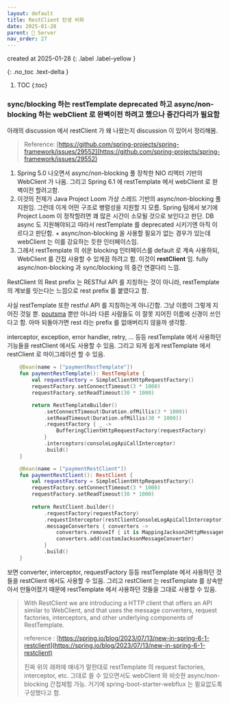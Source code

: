 ```yaml
---
layout: default
title: RestClient 탄생 비화
date: 2025-01-28
parent: 📌 Server
nav_order: 27
---
```


created at 2025-01-28
{: .label .label-yellow }

{: .no_toc .text-delta }

1. TOC
{:toc}

### sync/blocking 하는 restTemplate deprecated 하고 async/non-blocking 하는 webClient 로 완벽이전 하려고 했으나 중간다리가 필요함
   
아래의 discussion 에서 restClient 가 왜 나왔는지 discussion 이 있어서 정리해봄.
> Reference: [https://github.com/spring-projects/spring-framework/issues/29552](https://github.com/spring-projects/spring-framework/issues/29552)

1. Spring 5.0 나오면서 async/non-blocking 풀 장착한 NIO 리엑터 기반의 WebClient 가 나옴. 그리고 Spring 6.1 에 restTemplate 에서 webClient 로 완벽이전 할려고함.
2. 이것의 전제가 Java Project Loom 가상 스레드 기반의 async/non-blocking 풀 지원임. 그런데 이게 어떤 구조로 병렬성을 지원할 지 모름. Spring 팀에서 보기에 Project Loom 이 정착할려면 꽤 많은 시간이 소모될 것으로 보인다고 판단. DB async 도 지원해야되고 따라서 restTemplate 를 deprecated 시키기엔 아직 이르다고 판단함. + async/non-blocking 을 사용할 필요가 없는 경우가 있는데 webClient 는 이를 강요하는 듯한 인터페이스임.
3. 그래서 restTemplate 의 쉬운 blocking 인터페이스를 default 로 계속 사용하되, WebClient 를 간접 사용할 수 있게끔 하려고 함. 이것이 **restClient** 임. fully async/non-blocking 과 sync/blocking 의 중간 연결다리 느낌.

RestClient 의 Rest prefix 는 RESTful API 를 지칭하는 것이 아니라, restTemplate 의 계보를 잇는다는 느낌으로 rest prefix 를 붙였다고 함. 
 
사실 restTemplate 또한 restful API 를 지칭하는게 아니긴함. 그냥 이름이 그렇게 지어진 것일 뿐. [poutsma](https://github.com/poutsma) 뿐만 아니라 다른 사람들도 이 잘못 지어진 이름에 신경이 쓰인다고 함. 아마 되돌아가면 rest 라는 prefix 를 없애버리지 않을까 생각함.

interceptor, exception, error handler, retry, ... 등등 restTemplate 에서 사용하던 기능들을 restClient 에서도 사용할 수 있음. 그리고 되게 쉽게 restTemplate 에서 restClient 로 마이그레이션 할 수 있음.

```kotlin
    @Bean(name = ["paymentRestTemplate"])
    fun paymentRestTemplate(): RestTemplate {
        val requestFactory = SimpleClientHttpRequestFactory()
        requestFactory.setConnectTimeout(3 * 1000)
        requestFactory.setReadTimeout(30 * 1000)

        return RestTemplateBuilder()
            .setConnectTimeout(Duration.ofMillis(3 * 1000))
            .setReadTimeout(Duration.ofMillis(30 * 1000))
            .requestFactory { _ ->
                BufferingClientHttpRequestFactory(requestFactory)
            }
            .interceptors(consoleLogApiCallInterceptor)
            .build()
    }

    @Bean(name = ["paymentRestClient"])
    fun paymentRestClient(): RestClient {
        val requestFactory = SimpleClientHttpRequestFactory()
        requestFactory.setConnectTimeout(3 * 1000)
        requestFactory.setReadTimeout(30 * 1000)
    
        return RestClient.builder()
            .requestFactory(requestFactory)
            .requestInterceptor(restClientConsoleLogApiCallInterceptor)
            .messageConverters { converters ->
                converters.removeIf { it is MappingJackson2HttpMessageConverter }
                converters.add(customJacksonMessageConverter)
            }
            .build()
    }
```

보면 converter, interceptor, requestFactory 등등 restTemplate 에서 사용하던 것들을 restClient 에서도 사용할 수 있음. 그리고 restClient 는 restTemplate 를 상속받아서 만들어졌기 때문에 restTemplate 에서 사용하던 것들을 그대로 사용할 수 있음.

> With RestClient we are introducing a HTTP client that offers an API similar to WebClient, and that uses the message converters, request factories, interceptors, and other underlying components of RestTemplate.
> 
> reference : [https://spring.io/blog/2023/07/13/new-in-spring-6-1-restclient](https://spring.io/blog/2023/07/13/new-in-spring-6-1-restclient)
> 
> 진짜 위의 래퍼에 얘네가 말한대로 restTemplate 의 request factories, interceptor, etc. 그대로 쓸 수 있으면서도 webClient 와 비슷한 async/non-blocking 간접체험 가능. 거기에 spring-boot-starter-webflux 는 필요없도록 구성했다고 함. 